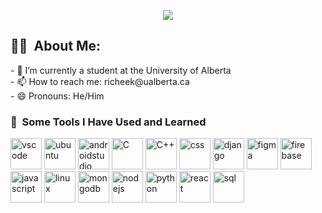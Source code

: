 <p align="center">
  <img src="https://capsule-render.vercel.app/api?text=Hey%20Everyone!🕹️&animation=fadeIn&type=venom&color=gradient&height=200"/>
</p>




<h2> 👨‍🎓 &nbsp;About Me: </h2>
<p
**richeek05/richeek05** is a ✨ _special_ ✨ repository because its `README.md` (this file) appears on your GitHub profile.>
- 🔭 I’m currently a student at the University of Alberta <br>
- 📫 How to reach me: richeek@ualberta.ca <br>
- 😄 Pronouns: He/Him <br>
</p>

<h3> 🚀 &nbsp;Some Tools I Have Used and Learned</h3>
<p align="left">
<img src="https://cdn.jsdelivr.net/gh/devicons/devicon/icons/vscode/vscode-original.svg" alt="vscode" width="50" height="50"/>
<img src="https://cdn.jsdelivr.net/gh/devicons/devicon/icons/ubuntu/ubuntu-plain-wordmark.svg"  alt="ubuntu" width="50" height="50" />
<img src="https://cdn.jsdelivr.net/gh/devicons/devicon/icons/androidstudio/androidstudio-original.svg"   alt="androidstudio" width="50" height="50" />
<img src="https://cdn.jsdelivr.net/gh/devicons/devicon/icons/c/c-original.svg"alt="C" width="50" height="50" />
<img src="https://cdn.jsdelivr.net/gh/devicons/devicon/icons/cplusplus/cplusplus-original.svg" alt="C++" width="50" height="50"/>
<img src="https://cdn.jsdelivr.net/gh/devicons/devicon/icons/css3/css3-original.svg" alt="css" width="50" height="50"/>
<img src="https://cdn.jsdelivr.net/gh/devicons/devicon/icons/django/django-plain.svg" alt="django" width="50" height="50"/>
<img src="https://cdn.jsdelivr.net/gh/devicons/devicon/icons/figma/figma-original.svg" alt="figma" width="50" height="50"/>
<img src="https://cdn.jsdelivr.net/gh/devicons/devicon/icons/firebase/firebase-plain-wordmark.svg" alt="firebase" width="50" height="50" />
<img src="https://cdn.jsdelivr.net/gh/devicons/devicon/icons/javascript/javascript-original.svg" alt="javascript" width="50" height="50"/>
<img src="https://cdn.jsdelivr.net/gh/devicons/devicon/icons/linux/linux-original.svg" alt="linux" width="50" height="50"/>
<img src="https://cdn.jsdelivr.net/gh/devicons/devicon/icons/mongodb/mongodb-original-wordmark.svg" alt="mongodb" width="50" height="50"/>
<img src="https://cdn.jsdelivr.net/gh/devicons/devicon/icons/nodejs/nodejs-original.svg" alt="nodejs" width="50" height="50"/>
<img src="https://cdn.jsdelivr.net/gh/devicons/devicon/icons/python/python-original-wordmark.svg" alt="python" width="50" height="50" />
<img src="https://cdn.jsdelivr.net/gh/devicons/devicon/icons/react/react-original-wordmark.svg" alt="react" width="50" height="50"/>
<img src="https://cdn.jsdelivr.net/gh/devicons/devicon/icons/sqlite/sqlite-original.svg" alt="sql" width="50" height="50"/>
</p>
